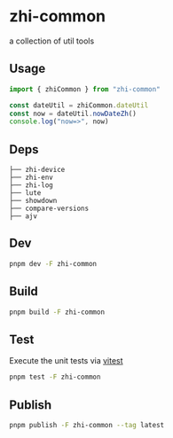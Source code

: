 # zhi-common

a collection of util tools

## Usage

```ts
import { zhiCommon } from "zhi-common"

const dateUtil = zhiCommon.dateUtil
const now = dateUtil.nowDateZh()
console.log("now=>", now)
```

## Deps

```
├── zhi-device
├── zhi-env
├── zhi-log
├── lute
├── showdown
├── compare-versions
├── ajv
```

## Dev

```bash
pnpm dev -F zhi-common
```

## Build

```bash
pnpm build -F zhi-common
```

## Test

Execute the unit tests via [vitest](https://vitest.dev)

```bash
pnpm test -F zhi-common
```

## Publish

```bash
pnpm publish -F zhi-common --tag latest
```